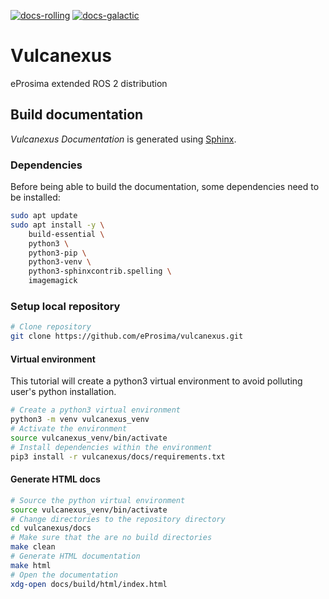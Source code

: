 [![docs-rolling](https://img.shields.io/github/workflow/status/eProsima/vulcanexus/docs/main?label=docs-rolling&logo=github&style=flat)](https://github.com/eProsima/vulcanexus/actions/workflows/docs.yaml?query=branch%3Amain)
[![docs-galactic](https://img.shields.io/github/workflow/status/eProsima/vulcanexus/docs/galactic?label=docs-galactic&logo=github&style=flat)](https://github.com/eProsima/vulcanexus/actions/workflows/docs.yaml?query=branch%3Agalactic)

# Vulcanexus

eProsima extended ROS 2 distribution

## Build documentation

*Vulcanexus Documentation* is generated using [Sphinx](https://www.sphinx-doc.org).

### Dependencies

Before being able to build the documentation, some dependencies need to be installed:

```bash
sudo apt update
sudo apt install -y \
    build-essential \
    python3 \
    python3-pip \
    python3-venv \
    python3-sphinxcontrib.spelling \
    imagemagick
```

### Setup local repository

```bash
# Clone repository
git clone https://github.com/eProsima/vulcanexus.git
```

#### Virtual environment

This tutorial will create a python3 virtual environment to avoid polluting user's python installation.

```bash
# Create a python3 virtual environment
python3 -m venv vulcanexus_venv
# Activate the environment
source vulcanexus_venv/bin/activate
# Install dependencies within the environment
pip3 install -r vulcanexus/docs/requirements.txt
```

#### Generate HTML docs

```bash
# Source the python virtual environment
source vulcanexus_venv/bin/activate
# Change directories to the repository directory
cd vulcanexus/docs
# Make sure that the are no build directories
make clean
# Generate HTML documentation
make html
# Open the documentation
xdg-open docs/build/html/index.html
```
